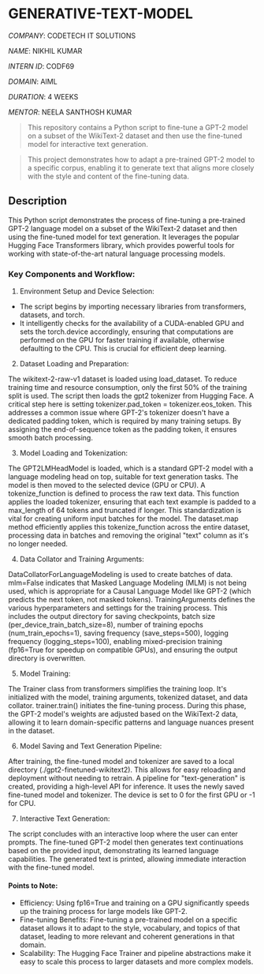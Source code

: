 # GENERATIVE-TEXT-MODEL

*COMPANY*: CODETECH IT SOLUTIONS

*NAME*: NIKHIL KUMAR

*INTERN ID*: CODF69

*DOMAIN*: AIML

*DURATION*: 4 WEEKS

*MENTOR*: NEELA SANTHOSH KUMAR

> This repository contains a Python script to fine-tune a GPT-2 model on a subset of the WikiText-2 dataset and then use the fine-tuned model for interactive text generation.

> This project demonstrates how to adapt a pre-trained GPT-2 model to a specific corpus, enabling it to generate text that aligns more closely with the style and content of the fine-tuning data.

##   Description

This Python script demonstrates the process of fine-tuning a pre-trained GPT-2 language model on a subset of the WikiText-2 dataset and then using the fine-tuned model for text generation. It leverages the popular Hugging Face Transformers library, which provides powerful tools for working with state-of-the-art natural language processing models.

### Key Components and Workflow:

1. Environment Setup and Device Selection:
  * The script begins by importing necessary libraries from transformers, datasets, and torch.
  * It intelligently checks for the availability of a CUDA-enabled GPU and sets the torch.device accordingly, ensuring that computations are performed on the GPU for faster training if available, otherwise defaulting to the CPU. This is crucial for efficient deep learning.

2. Dataset Loading and Preparation:

The wikitext-2-raw-v1 dataset is loaded using load_dataset. To reduce training time and resource consumption, only the first 50% of the training split is used.
The script then loads the gpt2 tokenizer from Hugging Face. A critical step here is setting tokenizer.pad_token = tokenizer.eos_token. This addresses a common issue where GPT-2's tokenizer doesn't have a dedicated padding token, which is required by many training setups. By assigning the end-of-sequence token as the padding token, it ensures smooth batch processing.

3. Model Loading and Tokenization:

The GPT2LMHeadModel is loaded, which is a standard GPT-2 model with a language modeling head on top, suitable for text generation tasks. The model is then moved to the selected device (GPU or CPU).
A tokenize_function is defined to process the raw text data. This function applies the loaded tokenizer, ensuring that each text example is padded to a max_length of 64 tokens and truncated if longer. This standardization is vital for creating uniform input batches for the model.
The dataset.map method efficiently applies this tokenize_function across the entire dataset, processing data in batches and removing the original "text" column as it's no longer needed.

4. Data Collator and Training Arguments:

DataCollatorForLanguageModeling is used to create batches of data. mlm=False indicates that Masked Language Modeling (MLM) is not being used, which is appropriate for a Causal Language Model like GPT-2 (which predicts the next token, not masked tokens).
TrainingArguments defines the various hyperparameters and settings for the training process. This includes the output directory for saving checkpoints, batch size (per_device_train_batch_size=8), number of training epochs (num_train_epochs=1), saving frequency (save_steps=500), logging frequency (logging_steps=100), enabling mixed-precision training (fp16=True for speedup on compatible GPUs), and ensuring the output directory is overwritten.

5. Model Training:

The Trainer class from transformers simplifies the training loop. It's initialized with the model, training arguments, tokenized dataset, and data collator.
trainer.train() initiates the fine-tuning process. During this phase, the GPT-2 model's weights are adjusted based on the WikiText-2 data, allowing it to learn domain-specific patterns and language nuances present in the dataset.

6. Model Saving and Text Generation Pipeline:

After training, the fine-tuned model and tokenizer are saved to a local directory (./gpt2-finetuned-wikitext2). This allows for easy reloading and deployment without needing to retrain.
A pipeline for "text-generation" is created, providing a high-level API for inference. It uses the newly saved fine-tuned model and tokenizer. The device is set to 0 for the first GPU or -1 for CPU.

7. Interactive Text Generation:

The script concludes with an interactive loop where the user can enter prompts. The fine-tuned GPT-2 model then generates text continuations based on the provided input, demonstrating its learned language capabilities. The generated text is printed, allowing immediate interaction with the fine-tuned model.

#### Points to Note:

* Efficiency: Using fp16=True and training on a GPU significantly speeds up the training process for large models like GPT-2.
* Fine-tuning Benefits: Fine-tuning a pre-trained model on a specific dataset allows it to adapt to the style, vocabulary, and topics of that dataset, leading to more relevant and coherent generations in that domain.
* Scalability: The Hugging Face Trainer and pipeline abstractions make it easy to scale this process to larger datasets and more complex models.




























